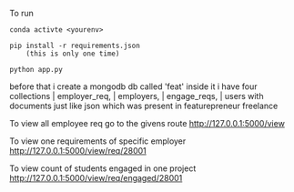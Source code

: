 To run

```
conda activte <yourenv>

pip install -r requirements.json
    (this is only one time)

python app.py
```

before that i create a mongodb db called 'feat'
inside it i have four collections
| employer_req,
| employers,
| engage_reqs,
| users
with documents just like json which was present in featurepreneur freelance

To view all employee req go to the givens route
http://127.0.0.1:5000/view

To view one requirements of specific employer
http://127.0.0.1:5000/view/req/28001

To view count of students engaged in one project
http://127.0.0.1:5000/view/req/engaged/28001

